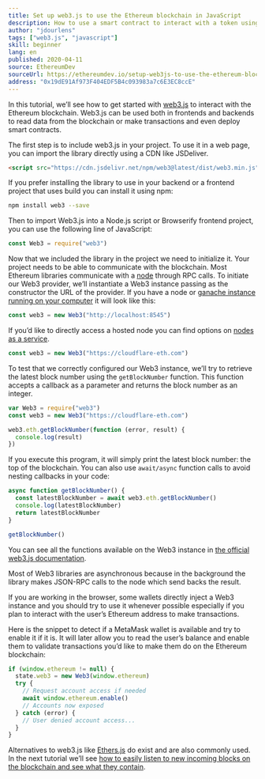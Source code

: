 ```yaml
---
title: Set up web3.js to use the Ethereum blockchain in JavaScript
description: How to use a smart contract to interact with a token using the Solidity language
author: "jdourlens"
tags: ["web3.js", "javascript"]
skill: beginner
lang: en
published: 2020-04-11
source: EthereumDev
sourceUrl: https://ethereumdev.io/setup-web3js-to-use-the-ethereum-blockchain-in-javascript/
address: "0x19dE91Af973F404EDF5B4c093983a7c6E3EC8ccE"
---
```


In this tutorial, we’ll see how to get started with [web3.js](https://web3js.readthedocs.io/) to interact with the Ethereum blockchain. Web3.js can be used both in frontends and backends to read data from the blockchain or make transactions and even deploy smart contracts.

The first step is to include web3.js in your project. To use it in a web page, you can import the library directly using a CDN like JSDeliver.

```html
<script src="https://cdn.jsdelivr.net/npm/web3@latest/dist/web3.min.js"></script>
```

If you prefer installing the library to use in your backend or a frontend project that uses build you can install it using npm:

```bash
npm install web3 --save
```

Then to import Web3.js into a Node.js script or Browserify frontend project, you can use the following line of JavaScript:

```js
const Web3 = require("web3")
```

Now that we included the library in the project we need to initialize it. Your project needs to be able to communicate with the blockchain. Most Ethereum libraries communicate with a [node](/developers/docs/nodes-and-clients/) through RPC calls. To initiate our Web3 provider, we’ll instantiate a Web3 instance passing as the constructor the URL of the provider. If you have a node or [ganache instance running on your computer](https://ethereumdev.io/testing-your-smart-contract-with-existing-protocols-ganache-fork/) it will look like this:

```js
const web3 = new Web3("http://localhost:8545")
```

If you’d like to directly access a hosted node you can find options on [nodes as a service](/developers/docs/nodes-and-clients/nodes-as-a-service).

```js
const web3 = new Web3("https://cloudflare-eth.com")
```

To test that we correctly configured our Web3 instance, we’ll try to retrieve the latest block number using the `getBlockNumber` function. This function accepts a callback as a parameter and returns the block number as an integer.

```js
var Web3 = require("web3")
const web3 = new Web3("https://cloudflare-eth.com")

web3.eth.getBlockNumber(function (error, result) {
  console.log(result)
})
```

If you execute this program, it will simply print the latest block number: the top of the blockchain. You can also use `await/async` function calls to avoid nesting callbacks in your code:

```js
async function getBlockNumber() {
  const latestBlockNumber = await web3.eth.getBlockNumber()
  console.log(latestBlockNumber)
  return latestBlockNumber
}

getBlockNumber()
```

You can see all the functions available on the Web3 instance in [the official web3.js documentation](https://docs.web3js.org/).

Most of Web3 libraries are asynchronous because in the background the library makes JSON-RPC calls to the node which send backs the result.

<Divider />

If you are working in the browser, some wallets directly inject a Web3 instance and you should try to use it whenever possible especially if you plan to interact with the user’s Ethereum address to make transactions.

Here is the snippet to detect if a MetaMask wallet is available and try to enable it if it is. It will later allow you to read the user’s balance and enable them to validate transactions you’d like to make them do on the Ethereum blockchain:

```js
if (window.ethereum != null) {
  state.web3 = new Web3(window.ethereum)
  try {
    // Request account access if needed
    await window.ethereum.enable()
    // Accounts now exposed
  } catch (error) {
    // User denied account access...
  }
}
```

Alternatives to web3.js like [Ethers.js](https://docs.ethers.io/) do exist and are also commonly used. In the next tutorial we’ll see [how to easily listen to new incoming blocks on the blockchain and see what they contain](https://ethereumdev.io/listening-to-new-transactions-happening-on-the-blockchain/).
